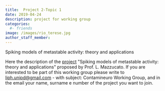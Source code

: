 ```yaml
---
title:  Project 2-Topic 1
date: 2019-04-24
description: project for working group
categories:
  #- friends
image: /images/rio_terese.jpg
author_staff_member:
---
```


Spiking models of metastable activity: theory and applications

Here the description of the <a href="https://docs.google.com/document/d/1h3EO9kkoMbAhHEpXc9Y1sv9Gh0zLP1lbO5M3C_lkdmw/">project</a> "Spiking models of metastable activity: theory and applications" proposed by Prof. L. Mazzucato. If you are interested to be part of this working group please write to liph.unipd@gmail.com - with subject: Contamineuro Working Group, 
and in the email your name, surname e number of the project you want to join.
